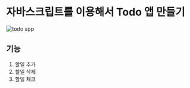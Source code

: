 # 자바스크립트를 이용해서 Todo 앱 만들기

![todo app](https://github.com/LeeDahee23/Todo/assets/82389864/cf6d4b2b-d086-4dd3-adaf-e7e7b3861cf0)

## 기능
1. 할일 추가
2. 할일 삭제
3. 할일 체크
